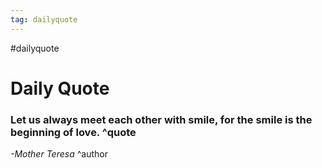 ```yaml
---
tag: dailyquote
---
```


#dailyquote

# Daily Quote

### Let us always meet each other with smile, for the smile is the beginning of love. ^quote
*-Mother Teresa* ^author
